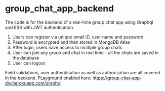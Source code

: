# group_chat_app_backend
The code is for the backend of a real-time group chat app using Graphql and ES6 with JWT authentication.

1. Users can register via unique email ID, user name and password
2. Password is encrypted and then stored in MongoDB Atlas
3. After login, users have access to multiple group chats
4. User can join any group and chat in real time - all the chats are saved in the database
5. User can logout

Field validations, user authentication as well as authorization are all covered in the backend.
PLayground enabled here: https://group-chat-app-div.herokuapp.com/graphql

